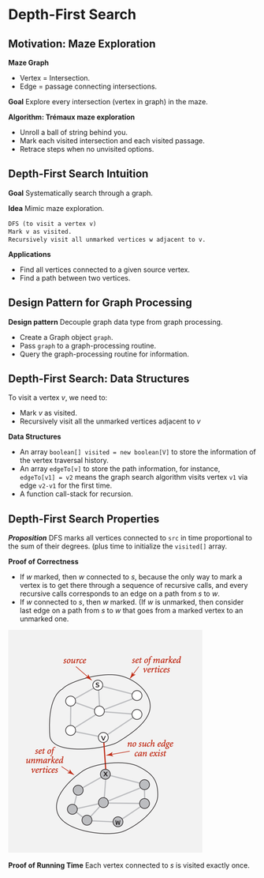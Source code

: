 # Depth-First Search

## Motivation: Maze Exploration
**Maze Graph**
- Vertex = Intersection.
- Edge = passage connecting intersections.

**Goal** Explore every intersection (vertex in graph) in the maze.

**Algorithm: Trémaux maze exploration**
- Unroll a ball of string behind you.
- Mark each visited intersection and each visited passage.
- Retrace steps when no unvisited options.

## Depth-First Search Intuition

**Goal** Systematically search through a graph.

**Idea** Mimic maze exploration.

```pseudocode
DFS (to visit a vertex v)
Mark v as visited.
Recursively visit all unmarked vertices w adjacent to v.
```

**Applications**
- Find all vertices connected to a given source vertex.
- Find a path between two vertices.

## Design Pattern for Graph Processing

**Design pattern** Decouple graph data type from graph processing.

- Create a Graph object `graph`.
- Pass `graph` to a graph-processing routine.
- Query the graph-processing routine for information.

## Depth-First Search: Data Structures

To visit a vertex $v$, we need to:
- Mark $v$ as visited.
- Recursively visit all the unmarked vertices adjacent to $v$

**Data Structures**
- An array `boolean[] visited = new boolean[V]` to store the information of
the vertex traversal history.
- An array `edgeTo[v]` to store the path information, for instance,
`edgeTo[v1] = v2` means the graph search algorithm visits vertex `v1` via
edge `v2-v1` for the first time.
- A function call-stack for recursion.

## Depth-First Search Properties

***Proposition*** DFS marks all vertices connected to `src` in time proportional
to the sum of their degrees. (plus time to initialize the `visited[]` array.

**Proof of Correctness**
- If $w$ marked, then $w$ connected to $s$, because the only way to mark a vertex
is to get there through a sequence of recursive calls, and every recursive calls
corresponds to an edge on a path from $s$ to $w$.
- If $w$ connected to $s$, then $w$ marked. (If $w$ is unmarked, then consider
last edge on a path from $s$ to $w$ that goes from a marked vertex to an unmarked
one.

![image](../../../image.png)

**Proof of Running Time**
Each vertex connected to $s$ is visited exactly once.
